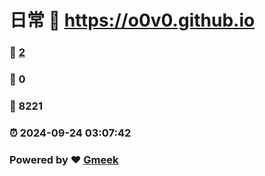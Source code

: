 # 日常 :link: https://o0v0.github.io 
### :page_facing_up: [2](https://o0v0.github.io/tag.html) 
### :speech_balloon: 0 
### :hibiscus: 8221 
### :alarm_clock: 2024-09-24 03:07:42 
### Powered by :heart: [Gmeek](https://github.com/Meekdai/Gmeek)
